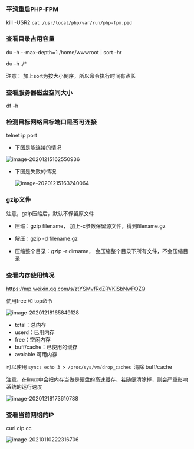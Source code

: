 ### 平滑重启PHP-FPM

kill -USR2 `cat /usr/local/php/var/run/php-fpm.pid`

### 查看目录占用容量

du -h --max-depth=1 /home/wwwroot | sort -hr 

du -h ./*

注意： 加上sort为按大小倒序，所以命令执行时间有点长

### 查看服务器磁盘空间大小

df -h

### 检测目标网络目标端口是否可连接

telnet ip port

- 下图是能连接的情况

![image-20201215162550936](https://gitee.com/Vanni/pic-bed/raw/master/img/image-20201215162550936.png)

- 下图是失败的情况

  ![image-20201215163240064](https://gitee.com/Vanni/pic-bed/raw/master/img/image-20201215163240064.png)

### gzip文件

注意，gzip压缩后，默认不保留原文件

- 压缩：gzip filename， 加上-c参数保留源文件，得到filename.gz
- 解压：gzip -d filename.gz

- 压缩整个目录：gzip -r dirname， 会压缩整个目录下所有文件，不会压缩目录



### 查看内存使用情况

https://mp.weixin.qq.com/s/ztYSMvfRdZRVKlSbNwFOZQ

使用free 和 top命令

![image-20201218165849128](https://gitee.com/Vanni/pic-bed/raw/master/img/image-20201218165849128.png)

- total：总内存
- userd：已用内存
- free：空闲内存
- buff/cache：已使用的缓存
- avaiable 可用内存

可以使用 `sync; echo 3 > /proc/sys/vm/drop_caches `清除 buff/cache

注意，在linux中会把内存当做是硬盘的高速缓存，若随便清除掉，则会严重影响系统的运行速度



![image-20201218173610788](https://gitee.com/Vanni/pic-bed/raw/master/img/image-20201218173610788.png)

### 查看当前网络的IP

curl cip.cc

![image-20210110222316706](https://gitee.com/Vanni/pic-bed/raw/master/img/image-20210110222316706.png)